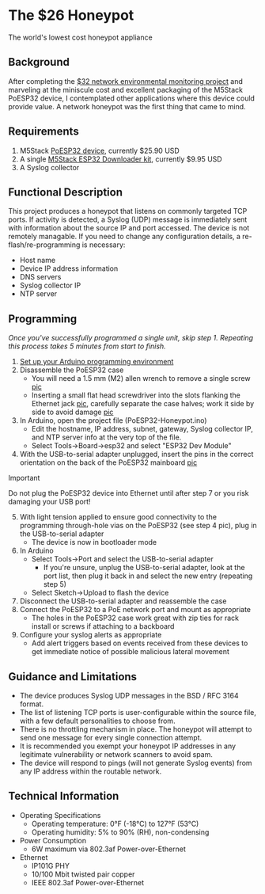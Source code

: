 # The $26 Honeypot
The world's lowest cost honeypot appliance  

## Background
After completing the [$32 network environmental monitoring project](https://github.com/Xorlent/PoESP32-SNMP-Environmental-Monitor) and marveling at the miniscule cost and excellent packaging of the M5Stack PoESP32 device, I contemplated other applications where this device could provide value.  A network honeypot was the first thing that came to mind.

## Requirements
1. M5Stack [PoESP32 device](https://shop.m5stack.com/products/esp32-ethernet-unit-with-poe), currently $25.90 USD
2. A single [M5Stack ESP32 Downloader kit](https://shop.m5stack.com/products/esp32-downloader-kit), currently $9.95 USD
3. A Syslog collector

## Functional Description
This project produces a honeypot that listens on commonly targeted TCP ports.  If activity is detected, a Syslog (UDP) message is immediately sent with information about the source IP and port accessed.  The device is not remotely managable.  If you need to change any configuration details, a re-flash/re-programming is necessary:
- Host name
- Device IP address information
- DNS servers
- Syslog collector IP
- NTP server

## Programming
_Once you've successfully programmed a single unit, skip step 1.  Repeating this process takes 5 minutes from start to finish._
1. [Set up your Arduino programming environment](https://github.com/Xorlent/The-26-Dollar-Honeypot/blob/main/ARDUINO-SETUP.md)
2. Disassemble the PoESP32 case
   - You will need a 1.5 mm (M2) allen wrench to remove a single screw [pic](https://github.com/Xorlent/The-26-Dollar-Honeypot/blob/main/images/1-Allen.jpg)
   - Inserting a small flat head screwdriver into the slots flanking the Ethernet jack [pic](https://github.com/Xorlent/The-26-Dollar-Honeypot/blob/main/images/2-Slots.jpg), carefully separate the case halves; work it side by side to avoid damage [pic](https://github.com/Xorlent/The-26-Dollar-Honeypot/blob/main/images/3-Tabs.jpg)
3. In Arduino, open the project file (PoESP32-Honeypot.ino)
   - Edit the hostname, IP address, subnet, gateway, Syslog collector IP, and NTP server info at the very top of the file.
   - Select Tools->Board->esp32 and select "ESP32 Dev Module"
4. With the USB-to-serial adapter unplugged, insert the pins in the correct orientation on the back of the PoESP32 mainboard [pic](https://github.com/Xorlent/The-26-Dollar-Honeypot/blob/main/images/4-Programmer.jpg)
> [!IMPORTANT]
> Do not plug the PoESP32 device into Ethernet until after step 7 or you risk damaging your USB port!
5. With light tension applied to ensure good connectivity to the programming through-hole vias on the PoESP32 (see step 4 pic), plug in the USB-to-serial adapter
   - The device is now in bootloader mode
6. In Arduino
   - Select Tools->Port and select the USB-to-serial adapter
     - If you're unsure, unplug the USB-to-serial adapter, look at the port list, then plug it back in and select the new entry (repeating step 5)
   - Select Sketch->Upload to flash the device
7. Disconnect the USB-to-serial adapter and reassemble the case
8. Connect the PoESP32 to a PoE network port and mount as appropriate
   - The holes in the PoESP32 case work great with zip ties for rack install or screws if attaching to a backboard
9. Configure your syslog alerts as appropriate
    - Add alert triggers based on events received from these devices to get immediate notice of possible malicious lateral movement

## Guidance and Limitations
- The device produces Syslog UDP messages in the BSD / RFC 3164 format.
- The list of listening TCP ports is user-configurable within the source file, with a few default personalities to choose from.
- There is no throttling mechanism in place.  The honeypot will attempt to send one message for every single connection attempt.
- It is recommended you exempt your honeypot IP addresses in any legitimate vulnerability or network scanners to avoid spam.
- The device will respond to pings (will not generate Syslog events) from any IP address within the routable network.

## Technical Information
- Operating Specifications
  - Operating temperature: 0°F (-18°C) to 127°F (53°C)
  - Operating humidity: 5% to 90% (RH), non-condensing
- Power Consumption
  - 6W maximum via 802.3af Power-over-Ethernet
- Ethernet
  - IP101G PHY
  - 10/100 Mbit twisted pair copper
  - IEEE 802.3af Power-over-Ethernet
